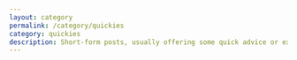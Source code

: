 ```yaml
---
layout: category
permalink: /category/quickies
category: quickies
description: Short-form posts, usually offering some quick advice or expressing my opinions.
---
```



